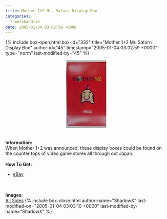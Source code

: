 ```yaml
---
title: Mother 1+2 Mr. Saturn Display Box
categories:
  - merchandise
date: 2005-01-04 03:02:59 +0000
---
```

{% include box-open.html box-id="332" title="Mother 1+2 Mr. Saturn Display Box" author-id="45" timestamp="2005-01-04 03:02:59 +0000" type="norm" last-modified-by="45" %}
	<center>
	<img src="/merchandise/images/m12_msdbox_title.jpg" border="0" alt="Mother 1+2 Mr. Saturn Display Box" />
	</center>
	<br /><br />
	<b>Information:</b>
	<br />
	When Mother 1+2 was announced, these display boxes could be found on the counter tops 
	of video game stores all through out Japan.
	<br /><br />
	<b>How To Get:</b>
	<br />
	<ul>
	<li><a href="http://www.ebay.com">eBay</a></li>
	</ul>
	<br /><br />
	<b>Images:</b>
	<br />
	<a href="/merchandise/images/m12_msdbox_allsides.jpg">All Sides</a>
{% include box-close.html author-name="ShadowX" last-modified-on="2005-01-04 03:03:10 +0000" last-modified-by-name="ShadowX" %}
